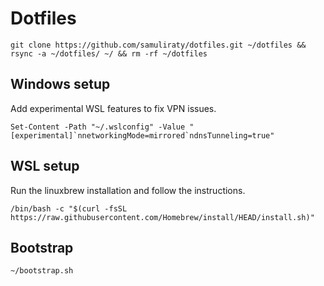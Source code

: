 # Dotfiles

```
git clone https://github.com/samuliraty/dotfiles.git ~/dotfiles && rsync -a ~/dotfiles/ ~/ && rm -rf ~/dotfiles
```

## Windows setup
Add experimental WSL features to fix VPN issues.
```
Set-Content -Path "~/.wslconfig" -Value "[experimental]`nnetworkingMode=mirrored`ndnsTunneling=true"
```

## WSL setup
Run the linuxbrew installation and follow the instructions.
```
/bin/bash -c "$(curl -fsSL https://raw.githubusercontent.com/Homebrew/install/HEAD/install.sh)"
```

## Bootstrap
```
~/bootstrap.sh
```
